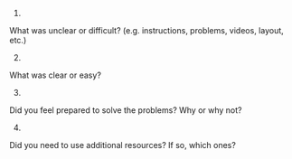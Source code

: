 1.
What was unclear or difficult? (e.g. instructions, problems, videos, layout, etc.)

2.
What was clear or easy?

3.
Did you feel prepared to solve the problems? Why or why not?

4.
Did you need to use additional resources? If so, which ones?

